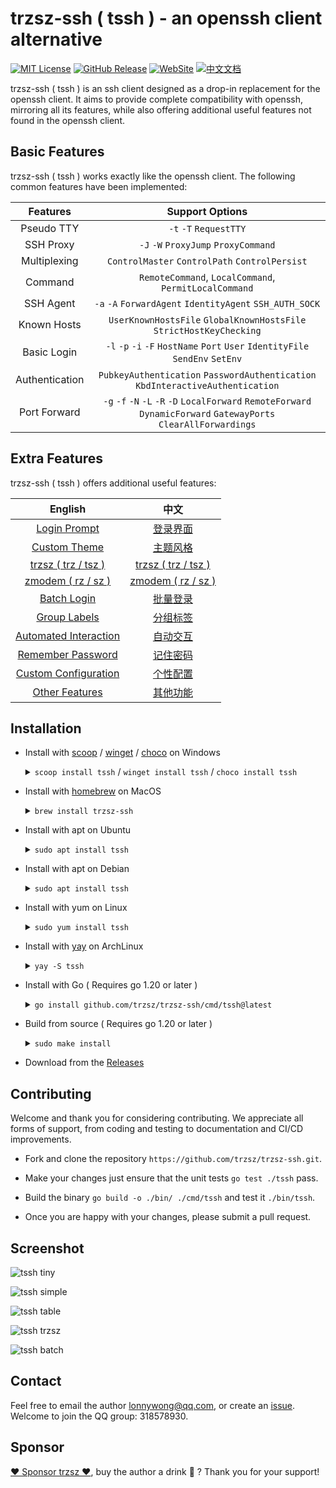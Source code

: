 # trzsz-ssh ( tssh ) - an openssh client alternative

[![MIT License](https://img.shields.io/badge/license-MIT-green.svg?style=flat)](https://choosealicense.com/licenses/mit/)
[![GitHub Release](https://img.shields.io/github/v/release/trzsz/trzsz-ssh)](https://github.com/trzsz/trzsz-ssh/releases)
[![WebSite](https://img.shields.io/badge/WebSite-https%3A%2F%2Ftrzsz.github.io%2Fssh-blue?style=flat)](https://trzsz.github.io/ssh)
[![中文文档](https://img.shields.io/badge/%E4%B8%AD%E6%96%87%E6%96%87%E6%A1%A3-https%3A%2F%2Ftrzsz.github.io%2Fcn%2Fssh-blue?style=flat)](https://trzsz.github.io/cn/ssh)

trzsz-ssh ( tssh ) is an ssh client designed as a drop-in replacement for the openssh client. It aims to provide complete compatibility with openssh, mirroring all its features, while also offering additional useful features not found in the openssh client.

## Basic Features

trzsz-ssh ( tssh ) works exactly like the openssh client. The following common features have been implemented:

|    Features    |                                                  Support Options                                                   |
| :------------: | :----------------------------------------------------------------------------------------------------------------: |
|   Pseudo TTY   |                                               `-t` `-T` `RequestTTY`                                               |
|   SSH Proxy    |                                        `-J` `-W` `ProxyJump` `ProxyCommand`                                        |
|  Multiplexing  |                                   `ControlMaster` `ControlPath` `ControlPersist`                                   |
|    Command     |                               `RemoteCommand`, `LocalCommand`, `PermitLocalCommand`                                |
|   SSH Agent    |                              `-a` `-A` `ForwardAgent` `IdentityAgent` `SSH_AUTH_SOCK`                              |
|  Known Hosts   |                        `UserKnownHostsFile` `GlobalKnownHostsFile` `StrictHostKeyChecking`                         |
|  Basic Login   |                   `-l` `-p` `-i` `-F` `HostName` `Port` `User` `IdentityFile` `SendEnv` `SetEnv`                   |
| Authentication |                   `PubkeyAuthentication` `PasswordAuthentication` `KbdInteractiveAuthentication`                   |
|  Port Forward  | `-g` `-f` `-N` `-L` `-R` `-D` `LocalForward` `RemoteForward` `DynamicForward` `GatewayPorts` `ClearAllForwardings` |

## Extra Features

trzsz-ssh ( tssh ) offers additional useful features:

|                           English                           |                             中文                              |
| :---------------------------------------------------------: | :-----------------------------------------------------------: |
|          [Login Prompt](README.en.md#login-prompt)          | [登录界面](README.cn.md#%E7%99%BB%E5%BD%95%E7%95%8C%E9%9D%A2) |
|          [Custom Theme](README.en.md#custom-theme)          | [主题风格](README.cn.md#%E4%B8%BB%E9%A2%98%E9%A3%8E%E6%A0%BC) |
|      [trzsz ( trz / tsz )](README.en.md#support-trzsz)      | [trzsz ( trz / tsz )](README.cn.md#%E6%94%AF%E6%8C%81-trzsz)  |
|      [zmodem ( rz / sz )](README.en.md#support-zmodem)      | [zmodem ( rz / sz )](README.cn.md#%E6%94%AF%E6%8C%81-zmodem)  |
|           [Batch Login](README.en.md#batch-login)           | [批量登录](README.cn.md#%E6%89%B9%E9%87%8F%E7%99%BB%E5%BD%95) |
|          [Group Labels](README.en.md#group-labels)          | [分组标签](README.cn.md#%E5%88%86%E7%BB%84%E6%A0%87%E7%AD%BE) |
| [Automated Interaction](README.en.md#automated-interaction) | [自动交互](README.cn.md#%E8%87%AA%E5%8A%A8%E4%BA%A4%E4%BA%92) |
|     [Remember Password](README.en.md#remember-password)     | [记住密码](README.cn.md#%E8%AE%B0%E4%BD%8F%E5%AF%86%E7%A0%81) |
|  [Custom Configuration](README.en.md#custom-configuration)  | [个性配置](README.cn.md#%E4%B8%AA%E6%80%A7%E9%85%8D%E7%BD%AE) |
|        [Other Features](README.en.md#other-features)        | [其他功能](README.cn.md#%E5%85%B6%E4%BB%96%E5%8A%9F%E8%83%BD) |

## Installation

- Install with [scoop](https://scoop.sh/) / [winget](https://learn.microsoft.com/en-us/windows/package-manager/winget/) / [choco](https://community.chocolatey.org/) on Windows

  <details><summary><code>scoop install tssh</code> / <code>winget install tssh</code> / <code>choco install tssh</code></summary>

  ```sh
  scoop install tssh
  ```

  ```sh
  winget install tssh
  ```

  ```sh
  choco install tssh
  ```

  </details>

- Install with [homebrew](https://brew.sh/) on MacOS

  <details><summary><code>brew install trzsz-ssh</code></summary>

  ```sh
  brew update
  brew install trzsz-ssh
  ```

  </details>

- Install with apt on Ubuntu

  <details><summary><code>sudo apt install tssh</code></summary>

  ```sh
  sudo apt update && sudo apt install software-properties-common
  sudo add-apt-repository ppa:trzsz/ppa && sudo apt update

  sudo apt install tssh
  ```

  </details>

- Install with apt on Debian

  <details><summary><code>sudo apt install tssh</code></summary>

  ```sh
  sudo apt install curl gpg
  curl -s 'https://keyserver.ubuntu.com/pks/lookup?op=get&search=0x7074ce75da7cc691c1ae1a7c7e51d1ad956055ca' \
    | gpg --dearmor -o /usr/share/keyrings/trzsz.gpg
  echo 'deb [signed-by=/usr/share/keyrings/trzsz.gpg] https://ppa.launchpadcontent.net/trzsz/ppa/ubuntu jammy main' \
    | sudo tee /etc/apt/sources.list.d/trzsz.list
  sudo apt update

  sudo apt install tssh
  ```

  </details>

- Install with yum on Linux

  <details><summary><code>sudo yum install tssh</code></summary>

  - Install with [gemfury](https://gemfury.com/) repository.

    ```sh
    echo '[trzsz]
    name=Trzsz Repo
    baseurl=https://yum.fury.io/trzsz/
    enabled=1
    gpgcheck=0' | sudo tee /etc/yum.repos.d/trzsz.repo

    sudo yum install tssh
    ```

  - Install with [wlnmp](https://www.wlnmp.com/install) repository. It's not necessary to configure the epel repository for tssh.

    ```sh
    curl -fsSL "https://sh.wlnmp.com/wlnmp.sh" | bash

    sudo yum install tssh
    ```

  </details>

- Install with [yay](https://github.com/Jguer/yay) on ArchLinux

  <details><summary><code>yay -S tssh</code></summary>

  ```sh
  yay -Syu
  yay -S tssh
  ```

  </details>

- Install with Go ( Requires go 1.20 or later )

  <details><summary><code>go install github.com/trzsz/trzsz-ssh/cmd/tssh@latest</code></summary>

  ```sh
  go install github.com/trzsz/trzsz-ssh/cmd/tssh@latest
  ```

  The binaries are usually located in ~/go/bin/ ( C:\Users\your_name\go\bin\ on Windows ).

  </details>

- Build from source ( Requires go 1.20 or later )

  <details><summary><code>sudo make install</code></summary>

  ```sh
  git clone --depth 1 https://github.com/trzsz/trzsz-ssh.git
  cd trzsz-ssh
  make
  sudo make install
  ```

  </details>

- Download from the [Releases](https://github.com/trzsz/trzsz-ssh/releases)

## Contributing

Welcome and thank you for considering contributing. We appreciate all forms of support, from coding and testing to documentation and CI/CD improvements.

- Fork and clone the repository `https://github.com/trzsz/trzsz-ssh.git`.

- Make your changes just ensure that the unit tests `go test ./tssh` pass.

- Build the binary `go build -o ./bin/ ./cmd/tssh` and test it `./bin/tssh`.

- Once you are happy with your changes, please submit a pull request.

## Screenshot

![tssh tiny](https://trzsz.github.io/images/tssh_tiny.gif)

![tssh simple](https://trzsz.github.io/images/tssh_simple.gif)

![tssh table](https://trzsz.github.io/images/tssh_table.gif)

![tssh trzsz](https://trzsz.github.io/images/tssh_trzsz.gif)

![tssh batch](https://trzsz.github.io/images/tssh_batch.gif)

## Contact

Feel free to email the author <lonnywong@qq.com>, or create an [issue](https://github.com/trzsz/trzsz-ssh/issues). Welcome to join the QQ group: 318578930.

## Sponsor

[❤️ Sponsor trzsz ❤️](https://github.com/trzsz), buy the author a drink 🍺 ? Thank you for your support!
